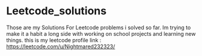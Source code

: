 # Leetcode_solutions

Those are my Solutions For Leetcode problems i solved so far.
Im trying to make it a habit a long side with working on school projects and learning new things.
this is my leetcode profile link : https://leetcode.com/u/Nightmared232323/

